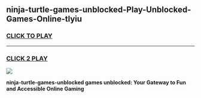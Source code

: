 
## ninja-turtle-games-unblocked-Play-Unblocked-Games-Online-tlyiu
<h3>
<a href="https://premium76.site?title=ninja-turtle-games-unblocked&ref=25A">CLICK TO PLAY</a></h3>
<hr>

<h3>
<a href="https://premium76.site?title=ninja-turtle-games-unblocked&ref=25A">CLICK 2 PLAY</a>
  
</h3>

<a href="https://premium76.site?title=ninja-turtle-games-unblocked&ref=25A"><img src="https://clearcache.store/games.png"></a>


**ninja-turtle-games-unblocked games unblocked: Your Gateway to Fun and Accessible Online Gaming**
